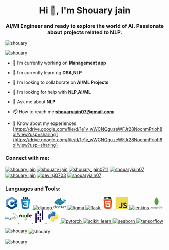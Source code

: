 <h1 align="center">Hi 👋, I'm Shouary jain</h1>
<h3 align="center">AI/Ml Engineer and ready to explore the world of AI. Passionate about projects related to NLP.</h3>

<p align="left"> <img src="https://komarev.com/ghpvc/?username=shouary&label=Profile%20views&color=0e75b6&style=flat" alt="shouary" /> </p>

<p align="left"> <a href="https://github.com/ryo-ma/github-profile-trophy"><img src="https://github-profile-trophy.vercel.app/?username=shouary" alt="shouary" /></a> </p>

- 🔭 I’m currently working on **Management app**

- 🌱 I’m currently learning **DSA,NLP**

- 👯 I’m looking to collaborate on **AI/ML Projects**

- 🤝 I’m looking for help with **NLP,AI/ML**

- 💬 Ask me about **NLP**

- 📫 How to reach me **shouaryjain07@gmail.com**

- 📄 Know about my experiences [https://drive.google.com/file/d/1e1v_wWCNQguzeWFJr28NocnmPrioh8xI/view?usp=sharing](https://drive.google.com/file/d/1e1v_wWCNQguzeWFJr28NocnmPrioh8xI/view?usp=sharing)

<h3 align="left">Connect with me:</h3>
<p align="left">
<a href="https://twitter.com/shouary jain" target="blank"><img align="center" src="https://raw.githubusercontent.com/rahuldkjain/github-profile-readme-generator/master/src/images/icons/Social/twitter.svg" alt="shouary jain" height="30" width="40" /></a>
<a href="https://linkedin.com/in/shouary jain" target="blank"><img align="center" src="https://raw.githubusercontent.com/rahuldkjain/github-profile-readme-generator/master/src/images/icons/Social/linked-in-alt.svg" alt="shouary jain" height="30" width="40" /></a>
<a href="https://instagram.com/shouary_jain0711" target="blank"><img align="center" src="https://raw.githubusercontent.com/rahuldkjain/github-profile-readme-generator/master/src/images/icons/Social/instagram.svg" alt="shouary_jain0711" height="30" width="40" /></a>
<a href="https://www.codechef.com/users/shouaryjain07" target="blank"><img align="center" src="https://cdn.jsdelivr.net/npm/simple-icons@3.1.0/icons/codechef.svg" alt="shouaryjain07" height="30" width="40" /></a>
<a href="https://www.hackerrank.com/shouary jain" target="blank"><img align="center" src="https://raw.githubusercontent.com/rahuldkjain/github-profile-readme-generator/master/src/images/icons/Social/hackerrank.svg" alt="shouary jain" height="30" width="40" /></a>
<a href="https://codeforces.com/profile/devilsj0703" target="blank"><img align="center" src="https://raw.githubusercontent.com/rahuldkjain/github-profile-readme-generator/master/src/images/icons/Social/codeforces.svg" alt="devilsj0703" height="30" width="40" /></a>
<a href="https://www.leetcode.com/shouaryjain07" target="blank"><img align="center" src="https://raw.githubusercontent.com/rahuldkjain/github-profile-readme-generator/master/src/images/icons/Social/leet-code.svg" alt="shouaryjain07" height="30" width="40" /></a>
</p>

<h3 align="left">Languages and Tools:</h3>
<p align="left"> <a href="https://www.w3schools.com/cpp/" target="_blank" rel="noreferrer"> <img src="https://raw.githubusercontent.com/devicons/devicon/master/icons/cplusplus/cplusplus-original.svg" alt="cplusplus" width="40" height="40"/> </a> <a href="https://www.w3schools.com/css/" target="_blank" rel="noreferrer"> <img src="https://raw.githubusercontent.com/devicons/devicon/master/icons/css3/css3-original-wordmark.svg" alt="css3" width="40" height="40"/> </a> <a href="https://www.djangoproject.com/" target="_blank" rel="noreferrer"> <img src="https://cdn.worldvectorlogo.com/logos/django.svg" alt="django" width="40" height="40"/> </a> <a href="https://www.docker.com/" target="_blank" rel="noreferrer"> <img src="https://raw.githubusercontent.com/devicons/devicon/master/icons/docker/docker-original-wordmark.svg" alt="docker" width="40" height="40"/> </a> <a href="https://www.figma.com/" target="_blank" rel="noreferrer"> <img src="https://www.vectorlogo.zone/logos/figma/figma-icon.svg" alt="figma" width="40" height="40"/> </a> <a href="https://flask.palletsprojects.com/" target="_blank" rel="noreferrer"> <img src="https://www.vectorlogo.zone/logos/pocoo_flask/pocoo_flask-icon.svg" alt="flask" width="40" height="40"/> </a> <a href="https://www.w3.org/html/" target="_blank" rel="noreferrer"> <img src="https://raw.githubusercontent.com/devicons/devicon/master/icons/html5/html5-original-wordmark.svg" alt="html5" width="40" height="40"/> </a> <a href="https://developer.mozilla.org/en-US/docs/Web/JavaScript" target="_blank" rel="noreferrer"> <img src="https://raw.githubusercontent.com/devicons/devicon/master/icons/javascript/javascript-original.svg" alt="javascript" width="40" height="40"/> </a> <a href="https://www.jenkins.io" target="_blank" rel="noreferrer"> <img src="https://www.vectorlogo.zone/logos/jenkins/jenkins-icon.svg" alt="jenkins" width="40" height="40"/> </a> <a href="https://www.mongodb.com/" target="_blank" rel="noreferrer"> <img src="https://raw.githubusercontent.com/devicons/devicon/master/icons/mongodb/mongodb-original-wordmark.svg" alt="mongodb" width="40" height="40"/> </a> <a href="https://www.mysql.com/" target="_blank" rel="noreferrer"> <img src="https://raw.githubusercontent.com/devicons/devicon/master/icons/mysql/mysql-original-wordmark.svg" alt="mysql" width="40" height="40"/> </a> <a href="https://nodejs.org" target="_blank" rel="noreferrer"> <img src="https://raw.githubusercontent.com/devicons/devicon/master/icons/nodejs/nodejs-original-wordmark.svg" alt="nodejs" width="40" height="40"/> </a> <a href="https://pandas.pydata.org/" target="_blank" rel="noreferrer"> <img src="https://raw.githubusercontent.com/devicons/devicon/2ae2a900d2f041da66e950e4d48052658d850630/icons/pandas/pandas-original.svg" alt="pandas" width="40" height="40"/> </a> <a href="https://www.python.org" target="_blank" rel="noreferrer"> <img src="https://raw.githubusercontent.com/devicons/devicon/master/icons/python/python-original.svg" alt="python" width="40" height="40"/> </a> <a href="https://pytorch.org/" target="_blank" rel="noreferrer"> <img src="https://www.vectorlogo.zone/logos/pytorch/pytorch-icon.svg" alt="pytorch" width="40" height="40"/> </a> <a href="https://scikit-learn.org/" target="_blank" rel="noreferrer"> <img src="https://upload.wikimedia.org/wikipedia/commons/0/05/Scikit_learn_logo_small.svg" alt="scikit_learn" width="40" height="40"/> </a> <a href="https://seaborn.pydata.org/" target="_blank" rel="noreferrer"> <img src="https://seaborn.pydata.org/_images/logo-mark-lightbg.svg" alt="seaborn" width="40" height="40"/> </a> <a href="https://www.tensorflow.org" target="_blank" rel="noreferrer"> <img src="https://www.vectorlogo.zone/logos/tensorflow/tensorflow-icon.svg" alt="tensorflow" width="40" height="40"/> </a> </p>

<p><img align="left" src="https://github-readme-stats.vercel.app/api/top-langs?username=shouary&show_icons=true&locale=en&layout=compact" alt="shouary" /></p>

<p>&nbsp;<img align="center" src="https://github-readme-stats.vercel.app/api?username=shouary&show_icons=true&locale=en" alt="shouary" /></p>

<p><img align="center" src="https://github-readme-streak-stats.herokuapp.com/?user=shouary&" alt="shouary" /></p>
